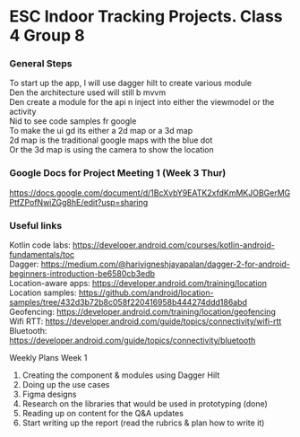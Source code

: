 # ESC Indoor Tracking Projects. Class 4 Group 8
### General Steps
To start up the app, I will use dagger hilt to create various module  
Den the architecture used will still b mvvm  
Den create a module for the api n inject into either the viewmodel or the activity  
Nid to see code samples fr google  
To make the ui gd its either a 2d map or a 3d map  
2d map is the traditional google maps with the blue dot  
Or the 3d map is using the camera to show the location  
### Google Docs for Project Meeting 1 (Week 3 Thur)
https://docs.google.com/document/d/1BcXvbY9EATK2xfdKmMKJOBGerMGPtfZPofNwiZGg8hE/edit?usp=sharing  
### Useful links
Kotlin code labs: https://developer.android.com/courses/kotlin-android-fundamentals/toc  
Dagger: https://medium.com/@harivigneshjayapalan/dagger-2-for-android-beginners-introduction-be6580cb3edb  
Location-aware apps: https://developer.android.com/training/location  
Location samples: https://github.com/android/location-samples/tree/432d3b72b8c058f220416958b444274ddd186abd  
Geofencing: https://developer.android.com/training/location/geofencing  
Wifi RTT: https://developer.android.com/guide/topics/connectivity/wifi-rtt  
Bluetooth: https://developer.android.com/guide/topics/connectivity/bluetooth

Weekly Plans
Week 1
1. Creating the component & modules using Dagger Hilt
2. Doing up the use cases
3. Figma designs
4. Research on the libraries that would be used in prototyping (done)
5. Reading up on content for the Q&A updates
6. Start writing up the report (read the rubrics & plan how to write it)
